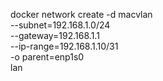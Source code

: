 
docker network create -d macvlan \
--subnet=192.168.1.0/24 \
--gateway=192.168.1.1 \
--ip-range=192.168.1.10/31 \
-o parent=enp1s0 \
lan
